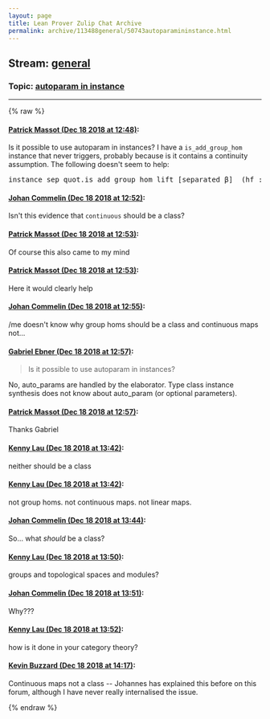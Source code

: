 ```yaml
---
layout: page
title: Lean Prover Zulip Chat Archive 
permalink: archive/113488general/50743autoparamininstance.html
---
```


## Stream: [general](index.html)
### Topic: [autoparam in instance](50743autoparamininstance.html)

---


{% raw %}
#### [ Patrick Massot (Dec 18 2018 at 12:48)](https://leanprover.zulipchat.com/#narrow/stream/113488-general/topic/autoparam%20in%20instance/near/152102423):
<p>Is it possible to use autoparam in instances? I have a <code>is_add_group_hom</code> instance that never triggers, probably because is it contains a continuity assumption. The following doesn't seem to help:</p>
<div class="codehilite"><pre><span></span><span class="kn">instance</span> <span class="n">sep_quot</span><span class="bp">.</span><span class="n">is_add_group_hom_lift</span> <span class="o">[</span><span class="n">separated</span> <span class="n">β</span><span class="o">]</span>  <span class="o">(</span><span class="n">hf</span> <span class="o">:</span> <span class="n">continuous</span> <span class="n">f</span> <span class="bp">.</span> <span class="n">tactic</span><span class="bp">.</span><span class="n">assumption</span><span class="o">)</span> <span class="o">:</span> <span class="n">is_add_group_hom</span> <span class="o">(</span><span class="n">sep_quot</span><span class="bp">.</span><span class="n">lift</span> <span class="n">f</span><span class="o">)</span> <span class="o">:=</span> <span class="bp">...</span>
</pre></div>

#### [ Johan Commelin (Dec 18 2018 at 12:52)](https://leanprover.zulipchat.com/#narrow/stream/113488-general/topic/autoparam%20in%20instance/near/152102640):
<p>Isn't this evidence that <code>continuous</code> should be a class?</p>

#### [ Patrick Massot (Dec 18 2018 at 12:53)](https://leanprover.zulipchat.com/#narrow/stream/113488-general/topic/autoparam%20in%20instance/near/152102647):
<p>Of course this also came to my mind</p>

#### [ Patrick Massot (Dec 18 2018 at 12:53)](https://leanprover.zulipchat.com/#narrow/stream/113488-general/topic/autoparam%20in%20instance/near/152102650):
<p>Here it would clearly help</p>

#### [ Johan Commelin (Dec 18 2018 at 12:55)](https://leanprover.zulipchat.com/#narrow/stream/113488-general/topic/autoparam%20in%20instance/near/152102776):
<p>/me doesn't know why group homs should be a class and continuous maps not...</p>

#### [ Gabriel Ebner (Dec 18 2018 at 12:57)](https://leanprover.zulipchat.com/#narrow/stream/113488-general/topic/autoparam%20in%20instance/near/152102875):
<blockquote>
<p>Is it possible to use autoparam in instances?</p>
</blockquote>
<p>No, auto_params are handled by the elaborator.  Type class instance synthesis does not know about auto_param (or optional parameters).</p>

#### [ Patrick Massot (Dec 18 2018 at 12:57)](https://leanprover.zulipchat.com/#narrow/stream/113488-general/topic/autoparam%20in%20instance/near/152102895):
<p>Thanks Gabriel</p>

#### [ Kenny Lau (Dec 18 2018 at 13:42)](https://leanprover.zulipchat.com/#narrow/stream/113488-general/topic/autoparam%20in%20instance/near/152104969):
<p>neither should be a class</p>

#### [ Kenny Lau (Dec 18 2018 at 13:42)](https://leanprover.zulipchat.com/#narrow/stream/113488-general/topic/autoparam%20in%20instance/near/152104973):
<p>not group homs. not continuous maps. not linear maps.</p>

#### [ Johan Commelin (Dec 18 2018 at 13:44)](https://leanprover.zulipchat.com/#narrow/stream/113488-general/topic/autoparam%20in%20instance/near/152105038):
<p>So... what <em>should</em> be a class?</p>

#### [ Kenny Lau (Dec 18 2018 at 13:50)](https://leanprover.zulipchat.com/#narrow/stream/113488-general/topic/autoparam%20in%20instance/near/152105320):
<p>groups and topological spaces and modules?</p>

#### [ Johan Commelin (Dec 18 2018 at 13:51)](https://leanprover.zulipchat.com/#narrow/stream/113488-general/topic/autoparam%20in%20instance/near/152105378):
<p>Why???</p>

#### [ Kenny Lau (Dec 18 2018 at 13:52)](https://leanprover.zulipchat.com/#narrow/stream/113488-general/topic/autoparam%20in%20instance/near/152105431):
<p>how is it done in your category theory?</p>

#### [ Kevin Buzzard (Dec 18 2018 at 14:17)](https://leanprover.zulipchat.com/#narrow/stream/113488-general/topic/autoparam%20in%20instance/near/152106769):
<p>Continuous maps not a class -- Johannes has explained this before on this forum, although I have never really internalised the issue.</p>


{% endraw %}
